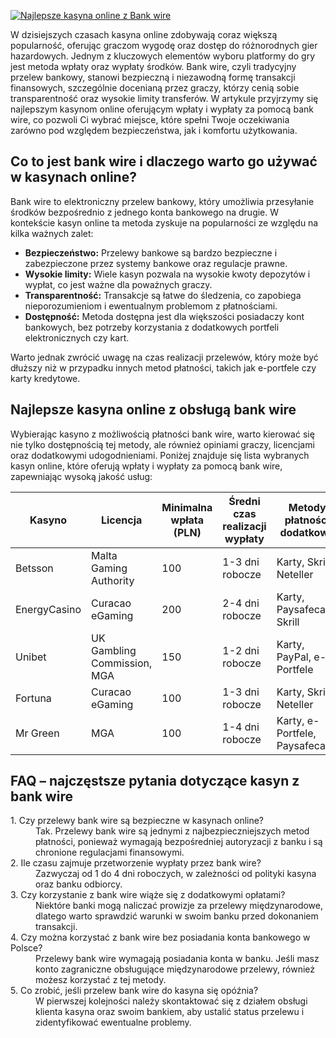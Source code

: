 [![Najlepsze kasyna online z Bank wire](https://123-caf.pages.dev/gitsignup.png)](https://vrmoo.ru/Bt82HjjY)

<p>W dzisiejszych czasach kasyna online zdobywają coraz większą popularność, oferując graczom wygodę oraz dostęp do różnorodnych gier hazardowych. Jednym z kluczowych elementów wyboru platformy do gry jest metoda wpłaty oraz wypłaty środków. Bank wire, czyli tradycyjny przelew bankowy, stanowi bezpieczną i niezawodną formę transakcji finansowych, szczególnie docenianą przez graczy, którzy cenią sobie transparentność oraz wysokie limity transferów. W artykule przyjrzymy się najlepszym kasynom online oferującym wpłaty i wypłaty za pomocą bank wire, co pozwoli Ci wybrać miejsce, które spełni Twoje oczekiwania zarówno pod względem bezpieczeństwa, jak i komfortu użytkowania.</p>  <h2>Co to jest bank wire i dlaczego warto go używać w kasynach online?</h2> <p>Bank wire to elektroniczny przelew bankowy, który umożliwia przesyłanie środków bezpośrednio z jednego konta bankowego na drugie. W kontekście kasyn online ta metoda zyskuje na popularności ze względu na kilka ważnych zalet:</p> <ul> <li><strong>Bezpieczeństwo:</strong> Przelewy bankowe są bardzo bezpieczne i zabezpieczone przez systemy bankowe oraz regulacje prawne.</li> <li><strong>Wysokie limity:</strong> Wiele kasyn pozwala na wysokie kwoty depozytów i wypłat, co jest ważne dla poważnych graczy.</li> <li><strong>Transparentność:</strong> Transakcje są łatwe do śledzenia, co zapobiega nieporozumieniom i ewentualnym problemom z płatnościami.</li> <li><strong>Dostępność:</strong> Metoda dostępna jest dla większości posiadaczy kont bankowych, bez potrzeby korzystania z dodatkowych portfeli elektronicznych czy kart.</li> </ul> <p>Warto jednak zwrócić uwagę na czas realizacji przelewów, który może być dłuższy niż w przypadku innych metod płatności, takich jak e-portfele czy karty kredytowe.</p>  <h2>Najlepsze kasyna online z obsługą bank wire</h2> <p>Wybierając kasyno z możliwością płatności bank wire, warto kierować się nie tylko dostępnością tej metody, ale również opiniami graczy, licencjami oraz dodatkowymi udogodnieniami. Poniżej znajduje się lista wybranych kasyn online, które oferują wpłaty i wypłaty za pomocą bank wire, zapewniając wysoką jakość usług:</p>  <table> <thead> <tr> <th>Kasyno</th> <th>Licencja</th> <th>Minimalna wpłata (PLN)</th> <th>Średni czas realizacji wypłaty</th> <th>Metody płatności dodatkowe</th> </tr> </thead> <tbody> <tr> <td>Betsson</td> <td>Malta Gaming Authority</td> <td>100</td> <td>1-3 dni robocze</td> <td>Karty, Skrill, Neteller</td> </tr> <tr> <td>EnergyCasino</td> <td>Curacao eGaming</td> <td>200</td> <td>2-4 dni robocze</td> <td>Karty, Paysafecard, Skrill</td> </tr> <tr> <td>Unibet</td> <td>UK Gambling Commission, MGA</td> <td>150</td> <td>1-2 dni robocze</td> <td>Karty, PayPal, e-Portfele</td> </tr> <tr> <td>Fortuna</td> <td>Curacao eGaming</td> <td>100</td> <td>1-3 dni robocze</td> <td>Karty, Skrill, Neteller</td> </tr> <tr> <td>Mr Green</td> <td>MGA</td> <td>100</td> <td>1-4 dni robocze</td> <td>Karty, e-Portfele, Paysafecard</td> </tr> </tbody> </table>  <h2>FAQ – najczęstsze pytania dotyczące kasyn z bank wire</h2> <dl> <dt>1. Czy przelewy bank wire są bezpieczne w kasynach online?</dt> <dd>Tak. Przelewy bank wire są jednymi z najbezpieczniejszych metod płatności, ponieważ wymagają bezpośredniej autoryzacji z banku i są chronione regulacjami finansowymi.</dd>  <dt>2. Ile czasu zajmuje przetworzenie wypłaty przez bank wire?</dt> <dd>Zazwyczaj od 1 do 4 dni roboczych, w zależności od polityki kasyna oraz banku odbiorcy.</dd>  <dt>3. Czy korzystanie z bank wire wiąże się z dodatkowymi opłatami?</dt> <dd>Niektóre banki mogą naliczać prowizje za przelewy międzynarodowe, dlatego warto sprawdzić warunki w swoim banku przed dokonaniem transakcji.</dd>  <dt>4. Czy można korzystać z bank wire bez posiadania konta bankowego w Polsce?</dt> <dd>Przelewy bank wire wymagają posiadania konta w banku. Jeśli masz konto zagraniczne obsługujące międzynarodowe przelewy, również możesz korzystać z tej metody.</dd>  <dt>5. Co zrobić, jeśli przelew bank wire do kasyna się opóźnia?</dt> <dd>W pierwszej kolejności należy skontaktować się z działem obsługi klienta kasyna oraz swoim bankiem, aby ustalić status przelewu i zidentyfikować ewentualne problemy.</dd> </dl>